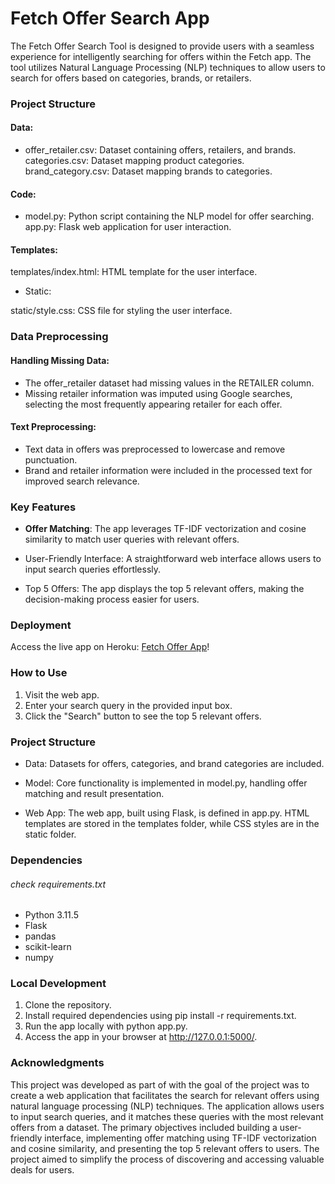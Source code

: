 # Fetch Offer Search App
The Fetch Offer Search Tool is designed to provide users with a seamless experience for intelligently searching for offers within the Fetch app. The tool utilizes Natural Language Processing (NLP) techniques to allow users to search for offers based on categories, brands, or retailers.

### Project Structure
#### Data:

- offer_retailer.csv: Dataset containing offers, retailers, and brands.
categories.csv: Dataset mapping product categories.
brand_category.csv: Dataset mapping brands to categories.
#### Code:

- model.py: Python script containing the NLP model for offer searching.
app.py: Flask web application for user interaction.
#### Templates:

templates/index.html: HTML template for the user interface.
- Static:

static/style.css: CSS file for styling the user interface.

### Data Preprocessing
#### Handling Missing Data:

- The offer_retailer dataset had missing values in the RETAILER column.
- Missing retailer information was imputed using Google searches, selecting the most frequently appearing retailer for each offer.
#### Text Preprocessing:

- Text data in offers was preprocessed to lowercase and remove punctuation.
- Brand and retailer information were included in the processed text for improved search relevance.

### Key Features
- **Offer Matching**: The app leverages TF-IDF vectorization and cosine similarity to match user queries with relevant offers.

-  User-Friendly Interface: A straightforward web interface allows users to input search queries effortlessly.

- Top 5 Offers: The app displays the top 5 relevant offers, making the decision-making process easier for users.

### Deployment
Access the live app on Heroku: [Fetch Offer App](https://fetchofferapp-844f25b2b0ba.herokuapp.com/)!

### How to Use
1. Visit the web app.
2. Enter your search query in the provided input box.
3. Click the "Search" button to see the top 5 relevant offers.

### Project Structure
- Data: Datasets for offers, categories, and brand categories are included.

- Model: Core functionality is implemented in model.py, handling offer matching and result presentation.

- Web App: The web app, built using Flask, is defined in app.py. HTML templates are stored in the templates folder, while CSS styles are in the static folder.

### Dependencies 
###### check requirements.txt
- Python 3.11.5
- Flask
- pandas
- scikit-learn
- numpy

### Local Development
1. Clone the repository.
2. Install required dependencies using pip install -r requirements.txt.
3. Run the app locally with python app.py.
4. Access the app in your browser at http://127.0.0.1:5000/.

### Acknowledgments
This project was developed as part of with the goal of the project was to create a web application that facilitates the search for relevant offers using natural language processing (NLP) techniques. The application allows users to input search queries, and it matches these queries with the most relevant offers from a dataset. The primary objectives included building a user-friendly interface, implementing offer matching using TF-IDF vectorization and cosine similarity, and presenting the top 5 relevant offers to users. The project aimed to simplify the process of discovering and accessing valuable deals for users.

